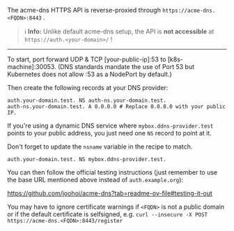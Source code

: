 The acme-dns HTTPS API is reverse-proxied through `https://acme-dns.<FQDN>:8443` .

> ℹ️ **Info:** Unlike default acme-dns setup, the API is **not accessible** at `https://auth.<your-domain>/` !

----

To start, port forward UDP & TCP [your-public-ip]:53 to [k8s-machine]:30053.
(DNS standards mandate the use of Port 53 but Kubernetes does not allow :53 as
a NodePort by default.)

Then create the following records at your DNS provider:

```
auth.your-domain.test. NS auth-ns.your-domain.test.
auth-ns.your-domain.test. A 0.0.0.0 # Replace 0.0.0.0 with your public IP.
```

If you're using a dynamic DNS service where `mybox.ddns-provider.test` points
to your public address, you just need one `NS` record to point at it.

Don't forget to update the `nsname` variable in the recipe to match.

```
auth.your-domain.test. NS mybox.ddns-provider.test.
```

You can then follow the official testing instructions (just remember to use the
base URL mentioned above instead of `auth.example.org`):

https://github.com/joohoi/acme-dns?tab=readme-ov-file#testing-it-out

You may have to ignore certificate warnings if `<FQDN>` is not a public domain
or if the default certificate is selfsigned, e.g.
`curl --insecure -X POST https://acme-dns.<FQDN>:8443/register`
